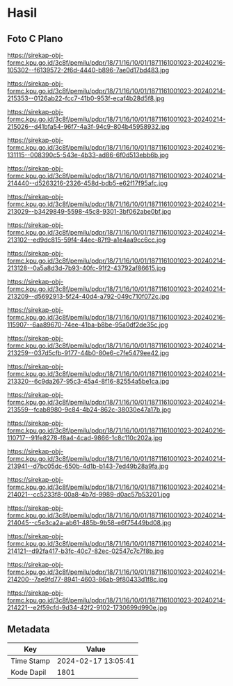 # Hasil

## Foto C Plano

https://sirekap-obj-formc.kpu.go.id/3c8f/pemilu/pdpr/18/71/16/10/01/1871161001023-20240216-105302--f6139572-2f6d-4440-b896-7ae0d17bd483.jpg

https://sirekap-obj-formc.kpu.go.id/3c8f/pemilu/pdpr/18/71/16/10/01/1871161001023-20240214-215353--0126ab22-fcc7-41b0-953f-ecaf4b28d5f8.jpg

https://sirekap-obj-formc.kpu.go.id/3c8f/pemilu/pdpr/18/71/16/10/01/1871161001023-20240214-215026--d41bfa54-96f7-4a3f-94c9-804b45958932.jpg

https://sirekap-obj-formc.kpu.go.id/3c8f/pemilu/pdpr/18/71/16/10/01/1871161001023-20240216-131115--008390c5-543e-4b33-ad86-6f0d513ebb6b.jpg

https://sirekap-obj-formc.kpu.go.id/3c8f/pemilu/pdpr/18/71/16/10/01/1871161001023-20240214-214440--d5263216-2326-458d-bdb5-e62f17f95afc.jpg

https://sirekap-obj-formc.kpu.go.id/3c8f/pemilu/pdpr/18/71/16/10/01/1871161001023-20240214-213029--b3429849-5598-45c8-9301-3bf062abe0bf.jpg

https://sirekap-obj-formc.kpu.go.id/3c8f/pemilu/pdpr/18/71/16/10/01/1871161001023-20240214-213102--ed9dc815-59f4-44ec-87f9-a1e4aa9cc6cc.jpg

https://sirekap-obj-formc.kpu.go.id/3c8f/pemilu/pdpr/18/71/16/10/01/1871161001023-20240214-213128--0a5a8d3d-7b93-40fc-91f2-43792af86615.jpg

https://sirekap-obj-formc.kpu.go.id/3c8f/pemilu/pdpr/18/71/16/10/01/1871161001023-20240214-213209--d5692913-5f24-40d4-a792-049c710f072c.jpg

https://sirekap-obj-formc.kpu.go.id/3c8f/pemilu/pdpr/18/71/16/10/01/1871161001023-20240216-115907--6aa89670-74ee-41ba-b8be-95a0df2de35c.jpg

https://sirekap-obj-formc.kpu.go.id/3c8f/pemilu/pdpr/18/71/16/10/01/1871161001023-20240214-213259--037d5cfb-9177-44b0-80e6-c7fe5479ee42.jpg

https://sirekap-obj-formc.kpu.go.id/3c8f/pemilu/pdpr/18/71/16/10/01/1871161001023-20240214-213320--6c9da267-95c3-45a4-8f16-82554a5be1ca.jpg

https://sirekap-obj-formc.kpu.go.id/3c8f/pemilu/pdpr/18/71/16/10/01/1871161001023-20240214-213559--fcab8980-9c84-4b24-862c-38030e47a17b.jpg

https://sirekap-obj-formc.kpu.go.id/3c8f/pemilu/pdpr/18/71/16/10/01/1871161001023-20240216-110717--91fe8278-f8a4-4cad-9866-1c8c110c202a.jpg

https://sirekap-obj-formc.kpu.go.id/3c8f/pemilu/pdpr/18/71/16/10/01/1871161001023-20240214-213941--d7bc05dc-650b-4d1b-b143-7ed49b28a9fa.jpg

https://sirekap-obj-formc.kpu.go.id/3c8f/pemilu/pdpr/18/71/16/10/01/1871161001023-20240214-214021--cc5233f8-00a8-4b7d-9989-d0ac57b53201.jpg

https://sirekap-obj-formc.kpu.go.id/3c8f/pemilu/pdpr/18/71/16/10/01/1871161001023-20240214-214045--c5e3ca2a-ab61-485b-9b58-e6f75449bd08.jpg

https://sirekap-obj-formc.kpu.go.id/3c8f/pemilu/pdpr/18/71/16/10/01/1871161001023-20240214-214121--d92fa417-b3fc-40c7-82ec-02547c7c7f8b.jpg

https://sirekap-obj-formc.kpu.go.id/3c8f/pemilu/pdpr/18/71/16/10/01/1871161001023-20240214-214200--7ae9fd77-8941-4603-86ab-9f80433d1f8c.jpg

https://sirekap-obj-formc.kpu.go.id/3c8f/pemilu/pdpr/18/71/16/10/01/1871161001023-20240214-214221--e2f59cfd-9d34-42f2-9102-1730699d990e.jpg


## Metadata

| Key        | Value               |
| ---------- | ------------------- |
| Time Stamp | 2024-02-17 13:05:41 |
| Kode Dapil | 1801                |



